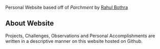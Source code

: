 Personal Website based off of _Parchment_ by [Rahul Bothra](https://github.com/rahul-bothra/parchment)

## About Website
Projects, Challenges, Observations and Personal Accomplishments are written in a descriptive manner on this website hosted on Github.
